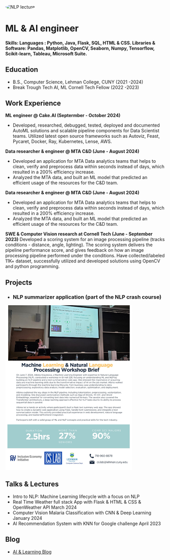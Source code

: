 <img src="/assets/img/5O6A6386.jpg" alt="NLP lecture" width="400" style="border-radius: 100%; overflow: hidden; background-color: white;">


# ML & AI engineer

#### Skills: Languages : Python, Java, Flask, SQL, HTML & CSS. Libraries & Software:  Pandas, Matplotlib, OpenCV, Seaborn, Numpy, Tensorflow, Scikit-learn, Tableau, Microsoft Suite.

## Education			        		
- B.S., Computer Science, Lehman College, CUNY (2021 -2024)
- Break Trough Tech AI, ML Cornell Tech Fellow (2022 -2023)

## Work Experience

**ML engineer @ Cake.AI (Septermber - October 2024)**
- Developed, researched, debugged, tested, deployed and documented AutoML solutions and scalable pipeline components for Data Scientist teams. Utilized latest open source frameworks such as Autoviz, Feast, Pycaret, Docker, Ray, Kubernetes, Lense, AWS. 

**Data researcher & engineer @ MTA C&D (June - August 2024)**
- Developed an application for MTA Data analytics teams  that helps to clean, verify and preprocess data within seconds instead of days, which resulted in a 200% efficiency increase.
- Analyzed the MTA data, and built an ML model that predicted an efficient usage of the resources for the C&D team.

**Data researcher & engineer @ MTA C&D (June - August 2024)**
- Developed an application for MTA Data analytics teams  that helps to clean, verify and preprocess data within seconds instead of days, which resulted in a 200% efficiency increase.
- Analyzed the MTA data, and built an ML model that predicted an efficient usage of the resources for the C&D team.

**SWE & Computer Vision research at Cornell Tech (June - September 2023)** 
  Developed a scoring system for an image processing pipeline (tracks conditions - distance, angle, lighting). The scoring system delivers the pipeline performance score, and gives feedback on how an image processing pipeline performed under the conditions. 
  Have collected/labeled 11K+ dataset, successfully utilized and developed solutions using OpenCV and python programming. 


## Projects

- ### NLP summarizer application (part of the NLP crash course)

<img src="/assets/img/nlp_lecture.jpeg" alt="NLP lecture" width="400">


## Talks & Lectures
- Intro to NLP: Machine Learning lifecycle with a focus on NLP
- Real Time Weather full stack App with Flask & HTML & CSS & OpenWeather API March 2024 
- Computer Vision Malaria Classification with CNN & Deep Learning   January 2024
- AI Recommendation System with KNN for Google  challenge  April 2023

## Blog
- [AI & Learning Blog](https://medium.com/@albinakrasykova)
